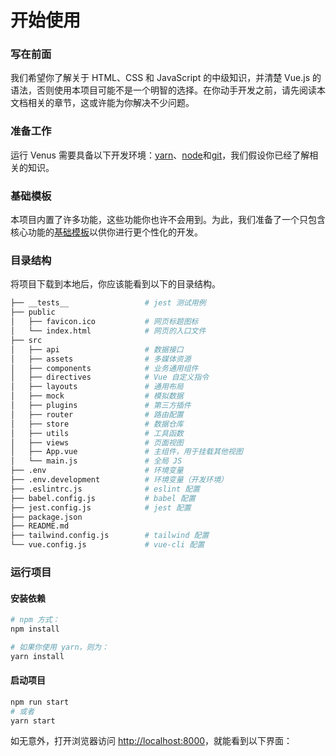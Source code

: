 # 开始使用

### 写在前面

我们希望你了解关于 HTML、CSS 和 JavaScript 的中级知识，并清楚 Vue.js 的语法，否则使用本项目可能不是一个明智的选择。在你动手开发之前，请先阅读本文档相关的章节，这或许能为你解决不少问题。

### 准备工作

运行 Venus 需要具备以下开发环境：[yarn](https://yarnpkg.com/)、[node](https://nodejs.org/en/)和[git](https://git-scm.com/)，我们假设你已经了解相关的知识。

### 基础模板

本项目内置了许多功能，这些功能你也许不会用到。为此，我们准备了一个只包含核心功能的[基础模板]()以供你进行更个性化的开发。

### 目录结构

将项目下载到本地后，你应该能看到以下的目录结构。
```sh
├── __tests__                 # jest 测试用例
├── public
│   ├── favicon.ico           # 网页标题图标
│   └── index.html            # 网页的入口文件
├── src
│   ├── api                   # 数据接口
│   ├── assets                # 多媒体资源
│   ├── components            # 业务通用组件
│   ├── directives            # Vue 自定义指令
│   ├── layouts               # 通用布局
│   ├── mock                  # 模拟数据
│   ├── plugins               # 第三方插件
│   ├── router                # 路由配置
│   ├── store                 # 数据仓库
│   ├── utils                 # 工具函数
│   ├── views                 # 页面视图
│   ├── App.vue               # 主组件，用于挂载其他视图
│   └── main.js               # 全局 JS
├── .env                      # 环境变量
├── .env.development          # 环境变量（开发环境）
├── .eslintrc.js              # eslint 配置
├── babel.config.js           # babel 配置
├── jest.config.js            # jest 配置
├── package.json                    
├── README.md
├── tailwind.config.js        # tailwind 配置
└── vue.config.js             # vue-cli 配置
```

### 运行项目
#### 安装依赖
```sh
# npm 方式：
npm install

# 如果你使用 yarn，则为：
yarn install
```

#### 启动项目
```sh
npm run start
# 或者
yarn start
```

如无意外，打开浏览器访问 [http://localhost:8000]()，就能看到以下界面：